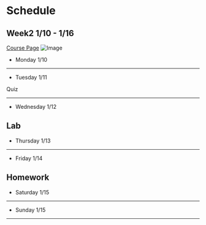 # Schedule
## Week2 1/10 - 1/16

[Course Page](https://ucsd-cse15l-w22.github.io/)
![Image](https://cdn.vox-cdn.com/thumbor/_AobZZDt_RVStktVR7mUZpBkovc=/0x0:640x427/1200x800/filters:focal(0x0:640x427)/cdn.vox-cdn.com/assets/1087137/java_logo_640.jpg)

* Monday 1/10


---
* Tuesday 1/11

Quiz
&nbsp;

---
* Wednesday 1/12

**Lab**
---
* Thursday 1/13

---
* Friday 1/14

**Homework**
---
* Saturday 1/15

---
* Sunday 1/15

---
